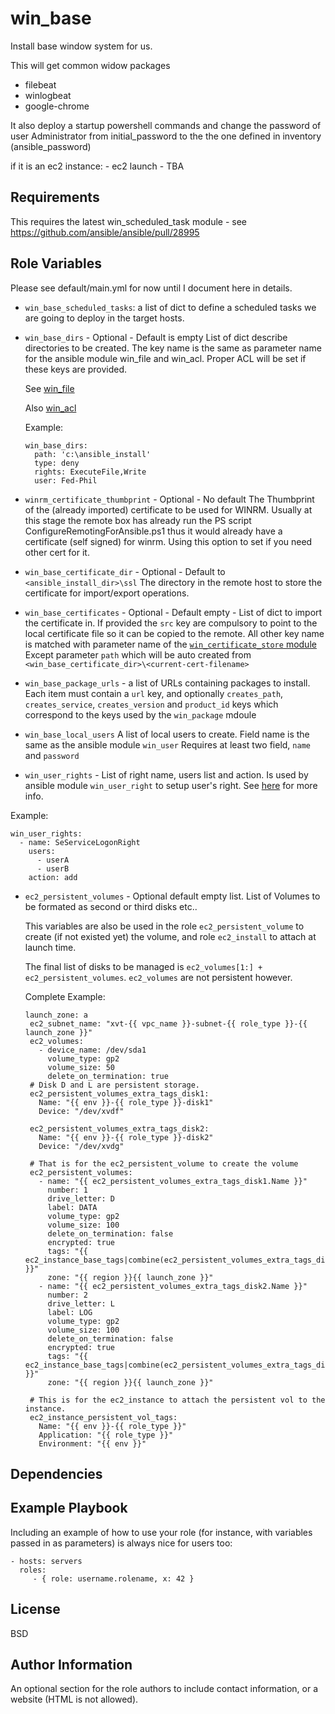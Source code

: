 win_base
=========

Install base window system for us.

This will get common widow packages

- filebeat
- winlogbeat
- google-chrome

It also deploy a startup powershell commands and change the password of user
Administrator from initial_password to the the one defined in inventory
(ansible_password)

if it is an ec2 instance:
    - ec2 launch
    - TBA


Requirements
------------

This requires the latest win_scheduled_task module - see
https://github.com/ansible/ansible/pull/28995

Role Variables
--------------

Please see default/main.yml for now until I document here in details.

- `win_base_scheduled_tasks`: a list of dict to define a scheduled tasks we are
going to deploy in the target hosts.

- `win_base_dirs` - Optional - Default is empty
   List of dict describe directories to be created. The key name is the same as
   parameter name for the ansible module win_file and win_acl. Proper ACL will
   be set if these keys are provided.

   See [win_file](http://docs.ansible.com/ansible/latest/win_file_module.html)

   Also [win_acl](http://docs.ansible.com/ansible/latest/win_acl_module.html)

   Example:
   ```
   win_base_dirs:
     path: 'c:\ansible_install'
     type: deny
     rights: ExecuteFile,Write
     user: Fed-Phil
   ```

- `winrm_certificate_thumbprint` - Optional - No default
   The Thumbprint of the (already imported) certificate to be used for WINRM.
   Usually at this stage the remote box has already run the PS script
   ConfigureRemotingForAnsible.ps1 thus it would already have a certificate (self
   signed) for winrm. Using this option to set if you need other cert for it.

- `win_base_certificate_dir` - Optional - Default to `<ansible_install_dir>\ssl`
  The directory in the remote host to store the certificate for import/export
  operations.

- `win_base_certificates` - Optional - Default empty - List of dict to import the certificate in.
  If provided the `src` key are compulsory to point to the local certificate
  file so it can be copied to the remote. All other key name is matched with
  parameter name of the [`win_certificate_store`
  module](http://docs.ansible.com/ansible/devel/module_docs/win_certificate_store_module.html)
  Except parameter `path` which will be auto created from `<win_base_certificate_dir>\<current-cert-filename>`

- `win_base_package_urls` - a list of URLs containing packages to install.
  Each item must contain a `url` key, and optionally `creates_path`, `creates_service`,
  `creates_version` and `product_id` keys which correspond to the keys used by
  the `win_package` mdoule

- `win_base_local_users`
  A list of local users to create. Field name is the same as the ansible module
  `win_user`
  Requires at least two field, `name` and `password`

- `win_user_rights` -  List of right name, users list and action. Is used by
  ansible module `win_user_right` to setup user's right.
  See [here](https://docs.ansible.com/ansible/2.4/win_user_right_module.html)
  for more info.

Example:

```
win_user_rights:
  - name: SeServiceLogonRight
    users:
      - userA
      - userB
    action: add
```

- `ec2_persistent_volumes` - Optional default empty list.
   List of Volumes to be formated as second or third disks etc..

   This variables are also be used in the role `ec2_persistent_volume` to create
   (if not existed yet) the volume, and role `ec2_install` to attach at launch
   time.

   The final list of disks to be managed is
   `ec2_volumes[1:] + ec2_persistent_volumes`.
   `ec2_volumes` are not persistent however.

   Complete Example:
   ```
   launch_zone: a
    ec2_subnet_name: "xvt-{{ vpc_name }}-subnet-{{ role_type }}-{{ launch_zone }}"
    ec2_volumes:
      - device_name: /dev/sda1
        volume_type: gp2
        volume_size: 50
        delete_on_termination: true
    # Disk D and L are persistent storage.
    ec2_persistent_volumes_extra_tags_disk1:
      Name: "{{ env }}-{{ role_type }}-disk1"
      Device: "/dev/xvdf"

    ec2_persistent_volumes_extra_tags_disk2:
      Name: "{{ env }}-{{ role_type }}-disk2"
      Device: "/dev/xvdg"

    # That is for the ec2_persistent_volume to create the volume
    ec2_persistent_volumes:
      - name: "{{ ec2_persistent_volumes_extra_tags_disk1.Name }}"
        number: 1
        drive_letter: D
        label: DATA
        volume_type: gp2
        volume_size: 100
        delete_on_termination: false
        encrypted: true
        tags: "{{ ec2_instance_base_tags|combine(ec2_persistent_volumes_extra_tags_disk1) }}"
        zone: "{{ region }}{{ launch_zone }}"
      - name: "{{ ec2_persistent_volumes_extra_tags_disk2.Name }}"
        number: 2
        drive_letter: L
        label: LOG
        volume_type: gp2
        volume_size: 100
        delete_on_termination: false
        encrypted: true
        tags: "{{ ec2_instance_base_tags|combine(ec2_persistent_volumes_extra_tags_disk2) }}"
        zone: "{{ region }}{{ launch_zone }}"

    # This is for the ec2_instance to attach the persistent vol to the instance.
    ec2_instance_persistent_vol_tags:
      Name: "{{ env }}-{{ role_type }}"
      Application: "{{ role_type }}"
      Environment: "{{ env }}"

   ```


Dependencies
------------


Example Playbook
----------------

Including an example of how to use your role (for instance, with variables
passed in as parameters) is always nice for users too:

    - hosts: servers
      roles:
         - { role: username.rolename, x: 42 }

License
-------

BSD

Author Information
------------------

An optional section for the role authors to include contact information, or a website (HTML is not allowed).
